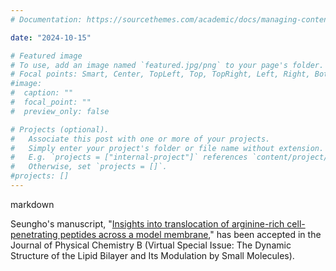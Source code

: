```yaml
---
# Documentation: https://sourcethemes.com/academic/docs/managing-content/

date: "2024-10-15" 

# Featured image
# To use, add an image named `featured.jpg/png` to your page's folder.
# Focal points: Smart, Center, TopLeft, Top, TopRight, Left, Right, BottomLeft, Bottom, BottomRight.
#image:
#  caption: ""
#  focal_point: ""
#  preview_only: false

# Projects (optional).
#   Associate this post with one or more of your projects.
#   Simply enter your project's folder or file name without extension.
#   E.g. `projects = ["internal-project"]` references `content/project/deep-learning/index.md`.
#   Otherwise, set `projects = []`.
#projects: []
---
```

markdown

Seungho's manuscript, "[Insights into translocation of arginine-rich cell-penetrating peptides across a model membrane](https://seunghochoe.netlify.app/publication/journal-article/2024-10-24-jpcb/)," has been accepted in the Journal of Physical Chemistry B (Virtual Special Issue: The Dynamic Structure of the Lipid Bilayer and Its Modulation by Small Molecules). 
